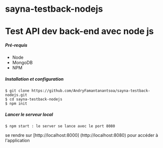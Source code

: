 # sayna-testback-nodejs
Test API dev back-end avec node js
=========
##### Pré-requis
- Node
- MongoDB
- NPM

##### Installation et configuration
~~~ console
$ git clone https://github.com/AndryFamantanantsoa/sayna-testback-nodejs.git
$ cd sayna-testback-nodejs
$ npm init
~~~
    
##### Lancer le serveur local
~~~ console
$ npm start : le server se lance avec le port 8080
~~~

se rendre sur [http://localhost:8000] (http://localhost:8080) pour accéder à l'application
